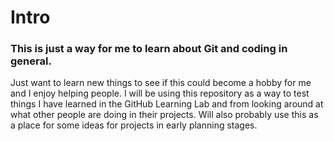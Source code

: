 # Intro

### This is just a way for me to learn about Git and coding in general.
Just want to learn new things to see if this could become a hobby for me and I enjoy helping people.
I will be using this repository as a way to test things I have learned in the GitHub Learning Lab and from looking around at what other people are doing in their projects. Will also probably use this as a place for some ideas for projects in early planning stages. 
